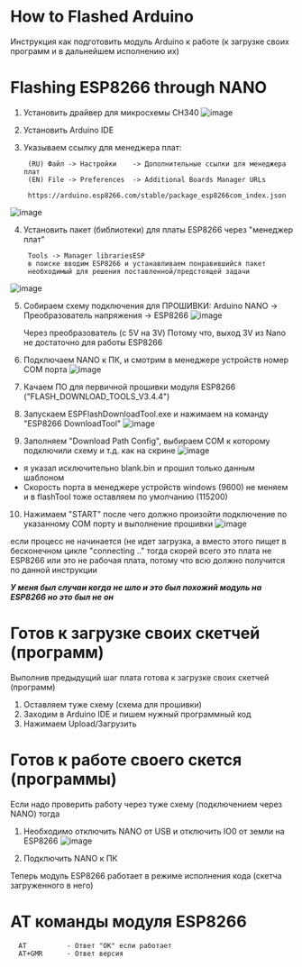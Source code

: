 # How to Flashed Arduino
Инструкция как подготовить модуль Arduino к работе
(к загрузке своих программ и в дальнейшем исполнению их)

# Flashing ESP8266 through NANO
1. Установить драйвер для микросхемы CH340
![image](https://user-images.githubusercontent.com/28355711/163768488-776b7dcb-eac1-480f-90cc-b8f5659ef436.png)

2. Установить Arduino IDE
3. Указываем ссылку для менеджера плат:      
      
        (RU) Файл -> Настройки    -> Дополнительные ссылки для менеджера плат
        (EN) File -> Preferences  -> Additional Boards Manager URLs

        https://arduino.esp8266.com/stable/package_esp8266com_index.json
![image](https://user-images.githubusercontent.com/28355711/163768841-1a055bce-f3d5-4d38-9910-17d521bdfb0b.png)

4. Установить пакет (библиотеки) для платы ESP8266 через "менеджер плат"

        Tools -> Manager librariesESP
        в поиске вводим ESP8266 и устанавливаем понравившийся пакет
        необходимый для решения поставленной/предстоящей задачи
![image](https://user-images.githubusercontent.com/28355711/163769071-d5a4f76f-129f-4272-8e4c-b517a857f9a7.png)

5. Собираем схему подключения для ПРОШИВКИ: Arduino NANO -> Преобразователь напряжения -> ESP8266
![image](https://user-images.githubusercontent.com/28355711/163769255-8184dfba-e3a2-4f53-bee6-66bbd7482226.png)

      Через преобразователь (с 5V на 3V) Потому что,
      выход 3V из Nano не достаточно для работы ESP8266

6. Подключаем NANO к ПК, и смотрим в менеджере устройств номер COM порта
![image](https://user-images.githubusercontent.com/28355711/163770098-2c4a6726-9690-4c1f-9aa5-adb90daca301.png)

7. Качаем ПО для первичной прошивки модуля ESP8266 ("FLASH_DOWNLOAD_TOOLS_V3.4.4")
8. Запускаем ESPFlashDownloadTool.exe и нажимаем на команду "ESP8266 DownloadTool"
![image](https://user-images.githubusercontent.com/28355711/163770473-b4e345de-449c-44ef-bd03-337db545ae74.png)

9. Заполняем "Download Path Config", выбираем COM к которому подключили схему и т.д. как на скрине
![image](https://user-images.githubusercontent.com/28355711/163779135-536a40f2-bfa3-46ca-a482-1c806a7a4c7f.png)
+ я указал исключительно blank.bin и прошил только данным шаблоном
+ Скорость порта в менеджере устройств windows (9600) не меняем и в flashTool тоже оставляем по умолчанию (115200)

10. Нажимаем "START" после чего должно произойти подключение по указанному COM порту и выполнение прошивки
![image](https://user-images.githubusercontent.com/28355711/163774774-ff783e8f-a575-4eeb-8fa5-eeab975dfaba.png)

если процесс не начинается (не идет загрузка, а вместо этого пищет в бесконечном цикле "connecting .." тогда
скорей всего это плата не ESP8266 или это не рабочая плата, потому что всю должно получится по данной инструкции

___У меня был случаи когда не шло и это был похожий модуль на ESP8266 но это был не он___

# Готов к загрузке своих скетчей (программ)
Выполнив предыдущий шаг плата готова к загрузке своих скетчей (программ)
1. Оставляем туже схему (схема для прошивки)
2. Заходим в Arduino IDE и пишем нужный программный код
3. Нажимаем Upload/Загрузить

# Готов к работе своего скется (программы)
Если надо проверить работу через туже схему (подключением через NANO) тогда
1. Необходимо отключить NANO от USB и отключить IO0 от земли на ESP8266
![image](https://user-images.githubusercontent.com/28355711/163778163-620bde22-95cf-4e06-8866-360929de3af7.png)

2. Подключить NANO к ПК

Теперь модуль ESP8266 работает в режиме исполнения кода (скетча загруженного в него)

# AT команды модуля ESP8266

      AT          - Ответ "ОК" если работает
      AT+GMR      - Ответ версия
